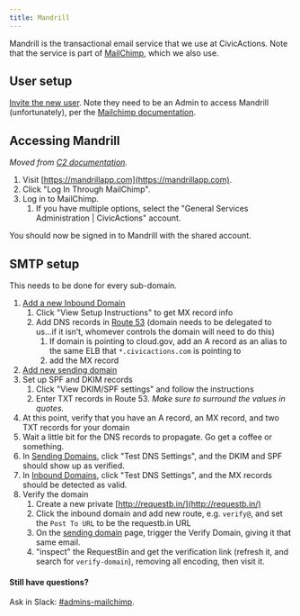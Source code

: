 ```yaml
---
title: Mandrill
---
```


Mandrill is the transactional email service that we use at CivicActions. Note that the service is part of [MailChimp](../mailchimp/), which we also use.

## User setup

[Invite the new user](http://kb.mailchimp.com/accounts/multi-user/manage-user-levels-in-your-account). Note they need to be an Admin to access Mandrill (unfortunately), per the [Mailchimp documentation](http://kb.mailchimp.com/mandrill/how-to-use-mandrill-to-send-email).

## Accessing Mandrill

*Moved from [C2 documentation](https://github.com/CivicActions/C2/blob/master/doc/production.md#mandrill).*

1. Visit [https://mandrillapp.com](https://mandrillapp.com).
1. Click "Log In Through MailChimp".
1. Log in to MailChimp.
    1. If you have multiple options, select the "General Services Administration \| CivicActions" account.

You should now be signed in to Mandrill with the shared account.

## SMTP setup

This needs to be done for every sub-domain.

1. [Add a new Inbound Domain](https://mandrillapp.com/inbound)
    1. Click "View Setup Instructions" to get MX record info
    1. Add DNS records in [Route 53](https://console.aws.amazon.com/route53/home?region=us-east-1#hosted-zones:) (domain needs to be delegated to us...if it isn’t, whomever controls the domain will need to do this)
        1. If domain is pointing to cloud.gov, add an A record as an alias to the same ELB that `*.civicactions.com` is pointing to
        1. add the MX record
1. [Add new sending domain](https://mandrillapp.com/settings/sending-domains)
1. Set up SPF and DKIM records
    1. Click "View DKIM/SPF settings" and follow the instructions
    1. Enter TXT records in Route 53. *Make sure to surround the values in quotes.*
1. At this point, verify that you have an A record, an MX record, and two TXT records for your domain
1. Wait a little bit for the DNS records to propagate. Go get a coffee or something.
1. In [Sending Domains](https://mandrillapp.com/settings/sending-domains), click "Test DNS Settings", and the DKIM and SPF should show up as verified.
1. In [Inbound Domains](https://mandrillapp.com/inbound), click "Test DNS Settings", and the MX records should be detected as valid.
1. Verify the domain
    1. Create a new private [http://requestb.in/](http://requestb.in/)
    1. Click the inbound domain and add new route, e.g. `verify@`, and set the `Post To URL` to be the requestb.in URL
    1. On the [sending domain](https://mandrillapp.com/settings/sending-domains) page, trigger the Verify Domain, giving it that same email.
    1.  "inspect" the RequestBin and get the verification link (refresh it, and search for `verify-domain`), removing all encoding, then visit it.

#### Still have questions?

Ask in Slack: [#admins-mailchimp](https://civicactions.slack.com/messages/admins-mailchimp).
